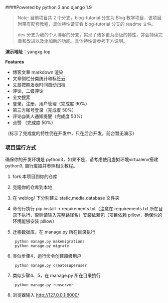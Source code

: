####Powered by python 3 and django 1.9

> Note:
> 目前项目共 2 个分支，blog-tutorial 分支为 Blog 教学项目，该项目附带有配套教程，具体特性请查看 blog-tutorial 分支的 readme 文件。
>
> dev 分支为我的个人博客的分支，实现了诸多更为高级的特性，并会持续完善和改进以及添加新的功能。具体特性请参考下方说明。

**演示地址**：yangxg.top

**Features**
- 博客文章 markdown 渲染
- 文章侧栏分类统计和标签云
- 文章按照发表时间自动归档
- 评论，二级评论
- 全文搜索
- 登录，注册，用户管理（完成度 90%）
- 第三方账号登录（完成度 50%）
- 评论@某人通知提醒（完成度 50%）
- 点赞 （完成度 50%）

（标示了完成度的特性仍在开发中，只在后台开发，前台暂无演示）

### 项目运行方式
确保你的开发环境是 python3，如果不是，请考虑使用虚拟环境virtualenv搭建python3, 自行度娘并参照相关教程。

1. fork 本项目到你的仓库
2. 克隆你的仓库到本地
3. 在 weblog/ 下分别建立 static,media,database 文件夹
4. 命令行执行 pip install -r requirements.txt（注意在 requirements.txt 所在目录下执行，否则请输入完整路径名）安装依赖包（项目依赖 pillow，确保你的环境能够安装 pillow）
5. 迁移数据库，在 manage.py 所在目录执行

        python manage.py makemigrations
        python manage.py migrate

6. 类似步骤4，运行命令创建超级用户
    
        python manage.py createsuperuser

7. 类似步骤4、5，在 manage.py 所在目录执行

        python manage.py runserver

8. 浏览器输入 http://127.0.0.1:8000/
